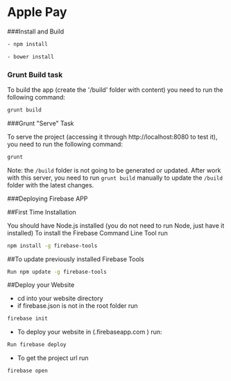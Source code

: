 Apple Pay
====================

###Install and Build

```bash
- npm install
```
```bash
- bower install
```

### Grunt Build task

To build the app (create the '/build' folder with content) you need to run the following command:

```bash
grunt build
```

###Grunt "Serve" Task

To serve the project (accessing it through http://localhost:8080 to test it), you need to run the following command:
```bash
grunt
```

Note: the `/build` folder is not going to be generated or updated. After work with this server, you need to run `grunt build` manually to update the `/build` folder with the latest changes.

###Deploying Firebase APP

##First Time Installation

You should have Node.js installed (you do not need to run Node, just have it installed)
To install the Firebase Command Line Tool run

```bash
npm install -g firebase-tools
```

##To update previously installed Firebase Tools
```bash
Run npm update -g firebase-tools
```
##Deploy your Website

- cd into your website directory
- if firebase.json is not in the root folder run
```bash
firebase init
```
- To deploy your website in (<YOUR-FIREBASE-APP>.firebaseapp.com ) run:
```bash
Run firebase deploy
```
- To get the project url run
```bash
firebase open
```